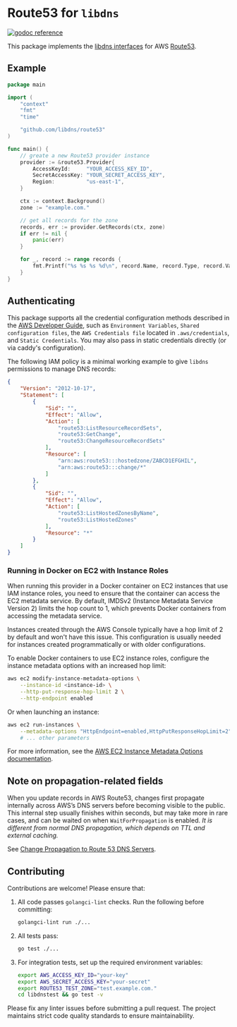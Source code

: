 Route53 for `libdns`
=======================

[![godoc reference](https://img.shields.io/badge/godoc-reference-blue.svg)](https://pkg.go.dev/github.com/libdns/route53)

This package implements the [libdns interfaces](https://github.com/libdns/libdns) for AWS [Route53](https://aws.amazon.com/route53/).

## Example

```go
package main

import (
	"context"
	"fmt"
	"time"

	"github.com/libdns/route53"
)

func main() {
	// greate a new Route53 provider instance
	provider := &route53.Provider{
		AccessKeyId:     "YOUR_ACCESS_KEY_ID",
		SecretAccessKey: "YOUR_SECRET_ACCESS_KEY",
		Region:          "us-east-1",
	}

	ctx := context.Background()
	zone := "example.com."

	// get all records for the zone
	records, err := provider.GetRecords(ctx, zone)
	if err != nil {
		panic(err)
	}

	for _, record := range records {
		fmt.Printf("%s %s %s %d\n", record.Name, record.Type, record.Value, record.TTL/time.Second)
	}
}
```

## Authenticating

This package supports all the credential configuration methods described in the [AWS Developer Guide](https://aws.github.io/aws-sdk-go-v2/docs/configuring-sdk/#specifying-credentials), such as `Environment Variables`, `Shared configuration files`, the `AWS Credentials file` located in `.aws/credentials`, and `Static Credentials`. You may also pass in static credentials directly (or via caddy's configuration).

The following IAM policy is a minimal working example to give `libdns` permissions to manage DNS records:

```json
{
    "Version": "2012-10-17",
    "Statement": [
        {
            "Sid": "",
            "Effect": "Allow",
            "Action": [
                "route53:ListResourceRecordSets",
                "route53:GetChange",
                "route53:ChangeResourceRecordSets"
            ],
            "Resource": [
                "arn:aws:route53:::hostedzone/ZABCD1EFGHIL",
                "arn:aws:route53:::change/*"
            ]
        },
        {
            "Sid": "",
            "Effect": "Allow",
            "Action": [
                "route53:ListHostedZonesByName",
                "route53:ListHostedZones"
            ],
            "Resource": "*"
        }
    ]
}
```

### Running in Docker on EC2 with Instance Roles

When running this provider in a Docker container on EC2 instances that use IAM instance roles, you need to ensure that the container can access the EC2 metadata service. By default, IMDSv2 (Instance Metadata Service Version 2) limits the hop count to 1, which prevents Docker containers from accessing the metadata service.

Instances created through the AWS Console typically have a hop limit of 2 by default and won't have this issue. This configuration is usually needed for instances created programmatically or with older configurations.

To enable Docker containers to use EC2 instance roles, configure the instance metadata options with an increased hop limit:

```bash
aws ec2 modify-instance-metadata-options \
    --instance-id <instance-id> \
    --http-put-response-hop-limit 2 \
    --http-endpoint enabled
```

Or when launching an instance:

```bash
aws ec2 run-instances \
    --metadata-options "HttpEndpoint=enabled,HttpPutResponseHopLimit=2" \
    # ... other parameters
```

For more information, see the [AWS EC2 Instance Metadata Options documentation](https://docs.aws.amazon.com/AWSEC2/latest/APIReference/API_InstanceMetadataOptionsRequest.html).

## Note on propagation-related fields

When you update records in AWS Route53, changes first propagate internally across AWS’s DNS servers before becoming visible to the public. This internal step usually finishes within seconds, but may take more in rare cases, and can be waited on when `WaitForPropagation` is enabled. *It is different from normal DNS propagation, which depends on TTL and external caching.*

See [Change Propagation to Route 53 DNS Servers](https://docs.aws.amazon.com/Route53/latest/APIReference/API_ChangeResourceRecordSets.html#API_ChangeResourceRecordSets_RequestSyntax:~:text=Change%20Propagation%20to%20Route%2053%20DNS%20Servers).

## Contributing

Contributions are welcome! Please ensure that:

1. All code passes `golangci-lint` checks. Run the following before committing:
   ```bash
   golangci-lint run ./...
   ```

2. All tests pass:
   ```bash
   go test ./...
   ```

3. For integration tests, set up the required environment variables:
   ```bash
   export AWS_ACCESS_KEY_ID="your-key"
   export AWS_SECRET_ACCESS_KEY="your-secret"
   export ROUTE53_TEST_ZONE="test.example.com."
   cd libdnstest && go test -v
   ```

Please fix any linter issues before submitting a pull request. The project maintains strict code quality standards to ensure maintainability.
